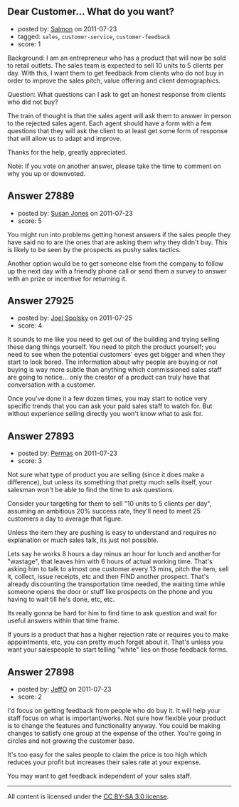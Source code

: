 ## Dear Customer... What do you want?

- posted by: [Salmon](https://stackexchange.com/users/-1/12021-salmon) on 2011-07-23
- tagged: `sales`, `customer-service`, `customer-feedback`
- score: 1

Background:
I am an entrepreneur who has a product that will now be sold to retail outlets. The sales team is expected to sell 10 units to 5 clients per day. With this, I want them to get feedback from clients who do not buy in order to improve the sales pitch, value offering and client demographics. 

Question:
What questions can I ask to get an honest response from clients who did not buy?

The train of thought is that the sales agent will ask them to answer in person to the rejected sales agent. Each agent should have a form with a few questions that they will ask the client to at least get some form of response that will allow us to adapt and improve.

Thanks for the help, greatly appreciated. 

Note: If you vote on another answer, please take the time to comment on why you up or downvoted. 


## Answer 27889

- posted by: [Susan Jones](https://stackexchange.com/users/-1/2737-susan-jones) on 2011-07-23
- score: 5

You might run into problems getting honest answers if the sales people they have said no to are the ones that are asking them why they didn't buy. This is likely to be seen by the prospects as pushy sales tactics.

Another option would be to get someone else from the company to follow up the next day with a friendly phone call or send them a survey to answer with an prize or incentive for returning it.


## Answer 27925

- posted by: [Joel Spolsky](https://stackexchange.com/users/-1/4335-joel-spolsky) on 2011-07-25
- score: 4

It sounds to me like you need to get out of the building and trying selling these dang things yourself. You need to pitch the product yourself; you need to see when the potential customers' eyes get bigger and when they start to look bored. The information about why people are buying or not buying is way more subtle than anything which commissioned sales staff are going to notice... only the creator of a product can truly have that conversation with a customer.

Once you've done it a few dozen times, you may start to notice very specific trends that you can ask your paid sales staff to watch for. But without experience selling directly you won't know what to ask for.


## Answer 27893

- posted by: [Permas](https://stackexchange.com/users/-1/12078-permas) on 2011-07-23
- score: 3

Not sure what type of product you are selling (since it does make a difference), but unless its something that pretty much sells itself, your salesman won't be able to find the time to ask questions.

Consider your targeting for them to sell "10 units to 5 clients per day", assuming an ambitious 20% success rate, they'll need to meet 25 customers a day to average that figure.

Unless the item they are pushing is easy to understand and requires no explanation or much sales talk, its just not possible.

Lets say he works 8 hours a day minus an hour for lunch and another for "wastage", that leaves him with 6 hours of actual working time. That's asking him to talk to almost one customer every 13 mins, pitch the item, sell it, collect, issue receipts, etc and then FIND another prospect. That's already discounting the transportation time needed, the waiting time while someone opens the door or stuff like prospects on the phone and you having to wait till he's done, etc, etc. 

Its really gonna be hard for him to find time to ask question and wait for useful answers within that time frame. 

If yours is a product that has a higher rejection rate or requires you to make appointments, etc, you can pretty much forget about it. That's unless you want your salespeople to start telling "white" lies on those feedback forms. 



## Answer 27898

- posted by: [JeffO](https://stackexchange.com/users/-1/1796-jeffo) on 2011-07-23
- score: 2

I'd focus on getting feedback from people who do buy it. It will help your staff focus on what is important/works. Not sure how flexible your product is to change the features and functionality anyway. You could be making changes to satisfy one group at the expense of the other. You're going in circles and not growing the customer base.

It's too easy for the sales people to claim the price is too high which reduces your profit but increases their sales rate at your expense.

You may want to get feedback independent of your sales staff.



---

All content is licensed under the [CC BY-SA 3.0 license](https://creativecommons.org/licenses/by-sa/3.0/).
